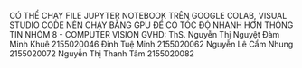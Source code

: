 CÓ THỂ CHẠY FILE JUPYTER NOTEBOOK TRÊN GOOGLE COLAB, VISUAL STUDIO CODE
NÊN CHẠY BẰNG GPU ĐỂ CÓ TỐC ĐỘ NHANH HƠN
THÔNG TIN NHÓM 8 - COMPUTER VISION
GVHD: ThS. Nguyễn Thị Nguyệt
Đàm Minh Khuê
2155020046
Đinh Tuệ Minh
2155020062
Nguyễn Lê Cẩm Nhung
2155020072
Nguyễn Thị Thanh Tâm
2155020082

